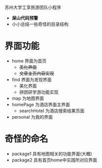 苏州大学工享旅游团队小程序
- **屎山代码预警**
- 小小总结一些奇怪的目录结构
# 界面功能

- home 界面为首页
  - ~~美化界面~~
  - ~~文章主页内容实现~~
- find 界面为发现界面
  - 美化界面
  - 拼团研学游功能实现
- map 为地图界面
- homePage 为酒店界面主界面
  - searchHotel 为酒店搜索结果页面
- personal 为我的界面

# 奇怪的命名
- package1 具有地图相关的功能界面(大概)
- package2 具有首页home中实践所对应界面